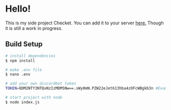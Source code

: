 # Hello!

This is my side project Checket.
You can add it to your server [here.](https://discord.com/api/oauth2/authorize?client_id=888736693128151103&permissions=2147534848&scope=applications.commands%20bot) Though it is still a work in progress.

## Build Setup

``` bash
# install dependencies
$ npm install

# make .env file
$ nano .env

# add your own discordbot token
TOKEN=ODM2NTY3NTQxNzIzMDM5Nw==.sWy0mN.PZW22eJet613hba4zOFcWBgkb3n #Example token. Ofc it's not real.

# start project with node
$ node index.js

```
